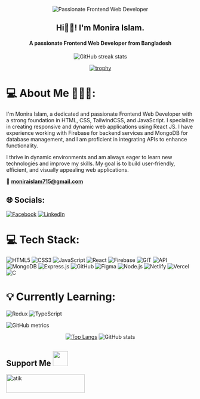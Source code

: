 <div align="center">
  
![Passionate Frontend Web Developer](https://i.ibb.co/StCyDC2/Teal-Green-Cyber-Neon-Gaming-Livestream-Facebook-Cover.png)
## Hi🙋🏻! I'm Monira Islam. 
#### A passionate Frontend Web Developer from Bangladesh
![GitHub streak stats](https://streak-stats.demolab.com/?user=Idba1)  

[![trophy](https://github-profile-trophy.vercel.app/?username=Idba1)](https://github.com/ryo-ma/github-profile-trophy)

</div>

# 💻 About Me 💁🏻‍♀️:
I'm Monira Islam, a dedicated and passionate Frontend Web Developer with a strong foundation in HTML, CSS, TailwindCSS, and JavaScript. I specialize in creating responsive and dynamic web applications using React JS. I have experience working with Firebase for backend services and MongoDB for database management, and I am proficient in integrating APIs to enhance functionality. 

I thrive in dynamic environments and am always eager to learn new technologies and improve my skills. My goal is to build user-friendly, efficient, and visually appealing web applications.

💬  **moniraislam715@gmail.com**  
## 🌐 Socials:
[![Facebook](https://img.shields.io/badge/Facebook-%231877F2.svg?logo=Facebook&logoColor=white)](https://facebook.com) [![LinkedIn](https://img.shields.io/badge/LinkedIn-%230077B5.svg?logo=linkedin&logoColor=white)](https://linkedin.com/in/monira-islam1) 
# 💻 Tech Stack:
![HTML5](https://img.shields.io/badge/html5-%23E34F26.svg?style=for-the-badge&logo=html5&logoColor=white) ![CSS3](https://img.shields.io/badge/css3-%231572B6.svg?style=for-the-badge&logo=css3&logoColor=white) ![JavaScript](https://img.shields.io/badge/javascript-%23323330.svg?style=for-the-badge&logo=javascript&logoColor=%23F7DF1E) ![React](https://img.shields.io/badge/react-%2320232a.svg?style=for-the-badge&logo=react&logoColor=%2361DAFB) ![Firebase](https://img.shields.io/badge/Firebase-039BE5?style=for-the-badge&logo=Firebase&logoColor=white) ![GIT](https://img.shields.io/badge/Git-fc6d26?style=for-the-badge&logo=git&logoColor=white) ![API](https://img.shields.io/badge/API-005b96?style=for-the-badge&logo=api&logoColor=white) ![MongoDB](https://img.shields.io/badge/MongoDB-47A248?style=for-the-badge&logo=mongodb&logoColor=white) ![Express.js](https://img.shields.io/badge/Express.js-000000?style=for-the-badge&logo=express&logoColor=white) ![GitHub](https://img.shields.io/badge/GitHub-181717?style=for-the-badge&logo=github&logoColor=white) ![Figma](https://img.shields.io/badge/Figma-F24E1E?style=for-the-badge&logo=figma&logoColor=white) ![Node.js](https://img.shields.io/badge/Node.js-339933?style=for-the-badge&logo=nodedotjs&logoColor=white) ![Netlify](https://img.shields.io/badge/Netlify-00C7B7?style=for-the-badge&logo=netlify&logoColor=white) ![Vercel](https://img.shields.io/badge/Vercel-000000?style=for-the-badge&logo=vercel&logoColor=white) ![C](https://img.shields.io/badge/C-00599C?style=for-the-badge&logo=c&logoColor=white)



# 💡 Currently Learning:
![Redux](https://img.shields.io/badge/redux-%23593d88.svg?style=for-the-badge&logo=redux&logoColor=white) ![TypeScript](https://img.shields.io/badge/typescript-%23007ACC.svg?style=for-the-badge&logo=typescript&logoColor=white)


![GitHub metrics](https://metrics.lecoq.io/Idba1)   

<div align="center" justify="evenly">
  
  [![Top Langs](https://github-readme-stats.vercel.app/api/top-langs/?username=Idba1)](https://github.com/anuraghazra/github-readme-stats) ![GitHub stats](https://github-readme-stats.vercel.app/api?username=Idba1&show_icons=true)  
  
</div>

<h2>Support Me <img src = "https://media2.giphy.com/media/RJgjFf46V4KVa1l42A/giphy.gif?cid=ecf05e47a0n3gi1bfqntqmob8g9aid1oyj2wr3ds3mg700bl&rid=giphy.gif" width="40px" height="40px"></h2>  
<p><a href="https://www.buymeacoffee.com/moniraislap"> <img align="left" src="https://cdn.buymeacoffee.com/buttons/v2/default-yellow.png" height="50" width="210" alt="atik" /></a></p>
